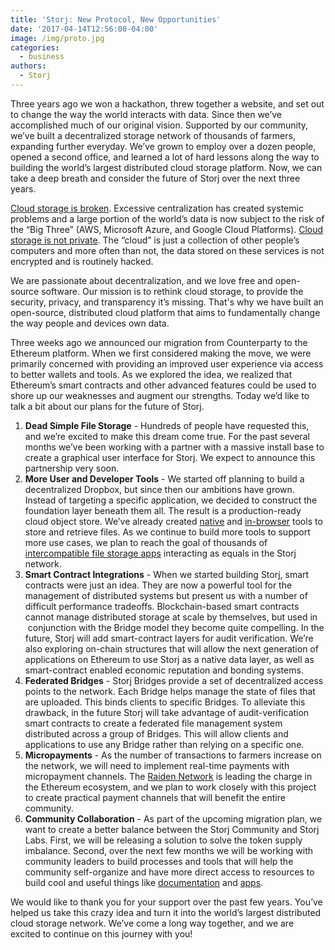 ```yaml
---
title: 'Storj: New Protocol, New Opportunities'
date: '2017-04-14T12:56:00-04:00'
image: /img/proto.jpg
categories:
  - business
authors:
  - Storj
---
```

Three years ago we won a hackathon, threw together a website, and set out to change the way the world interacts with data. Since then we’ve accomplished much of our original vision. Supported by our community, we’ve built a decentralized storage network of thousands of farmers, expanding further everyday. We’ve grown to employ over a dozen people, opened a second office, and learned a lot of hard lessons along the way to building the world’s largest distributed cloud storage platform. Now, we can take a deep breath and consider the future of Storj over the next three years.

<!--more-->

[Cloud storage is broken](http://gizmodo.com/amazon-just-broke-the-internet-1792827856). Excessive centralization has created systemic problems and a large portion of the world’s data is now subject to the risk of the “Big Three” (AWS, Microsoft Azure, and Google Cloud Platforms). [Cloud storage is not private](https://media.licdn.com/mpr/mpr/AAEAAQAAAAAAAAcXAAAAJDk4NzZmMDdkLWU0YzEtNGJjMi05MWU2LTExODZlMzcxN2E5Mw.jpg). The “cloud” is just a collection of other people’s computers and more often than not, the data stored on these services is not encrypted and is routinely hacked.

We are passionate about decentralization, and we love free and open-source software. Our mission is to rethink cloud storage, to provide the security, privacy, and transparency it’s missing. That's why we have built an open-source, distributed cloud platform that aims to fundamentally change the way people and devices own data.

Three weeks ago we announced our migration from Counterparty to the Ethereum platform. When we first considered making the move, we were primarily concerned with providing an improved user experience via access to better wallets and tools. As we explored the idea, we realized that Ethereum’s smart contracts and other advanced features could be used to shore up our weaknesses and augment our strengths. Today we’d like to talk a bit about our plans for the future of Storj.

1.  **Dead Simple File Storage** \- Hundreds of people have requested this, and we’re excited to make this dream come true. For the past several months we’ve been working with a partner with a massive install base to create a graphical user interface for Storj. We expect to announce this partnership very soon.
2.  **More User and Developer Tools** \- We started off planning to build a decentralized Dropbox, but since then our ambitions have grown. Instead of targeting a specific application, we decided to construct the foundation layer beneath them all. The result is a production-ready cloud object store. We’ve already created [native](https://github.com/Storj/libstorj) and [in-browser](https://github.com/Storj/storj.js) tools to store and retrieve files. As we continue to build more tools to support more use cases, we plan to reach the goal of thousands of [intercompatible file storage apps](http://blog.storj.io/post/151390093908/storj-master-plan) interacting as equals in the Storj network.
3.  **Smart Contract Integrations** \- When we started building Storj, smart contracts were just an idea. They are now a powerful tool for the management of distributed systems but present us with a number of difficult performance tradeoffs. Blockchain-based smart contracts cannot manage distributed storage at scale by themselves, but used in  conjunction with the Bridge model they become quite compelling. In the future, Storj will add smart-contract layers for audit verification. We’re also exploring on-chain structures that will allow the next generation of applications on Ethereum to use Storj as a native data layer, as well as smart-contract enabled economic reputation and bonding systems.
4.  **Federated Bridges** \- Storj Bridges provide a set of decentralized access points to the network. Each Bridge helps manage the state of files that are uploaded. This binds clients to specific Bridges. To alleviate this drawback, in the future Storj will take advantage of audit-verification smart contracts to create a federated file management system distributed across a group of Bridges. This will allow clients and applications to use any Bridge rather than relying on a specific one.
5.  **Micropayments** \- As the number of transactions to farmers increase on the network, we will need to implement real-time payments with micropayment channels. The [Raiden Network](http://raiden.network/) is leading the charge in the Ethereum ecosystem, and we plan to work closely with this project to create practical payment channels that will benefit the entire community.
6.  **Community Collaboration** \- As part of the upcoming migration plan, we want to create a better balance between the Storj Community and Storj Labs. First, we will be releasing a solution to solve the token supply imbalance. Second, over the next few months we will be working with community leaders to build processes and tools that will help the community self-organize and have more direct access to resources to build cool and useful things like [documentation](https://www.youtube.com/watch?v=PjbXpdsMIW4) and [apps](https://github.com/Storj/awesome-storj#apps--projects-built-using-storj).

We would like to thank you for your support over the past few years. You’ve helped us take this crazy idea and turn it into the world’s largest distributed cloud storage network. We’ve come a long way together, and we are excited to continue on this journey with you!
